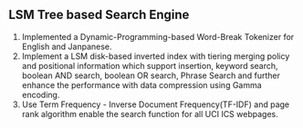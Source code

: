 ## LSM Tree based Search Engine

1. Implemented a Dynamic-Programming-based Word-Break Tokenizer for English and Janpanese.
2. Implement a LSM disk-based inverted index with tiering merging policy and positional information which support insertion, keyword search, boolean AND search, boolean OR search, Phrase Search and further enhance the performance with data compression using Gamma encoding.
3. Use Term Frequency - Inverse Document Frequency(TF-IDF) and page rank algorithm enable the search function for all UCI ICS webpages.